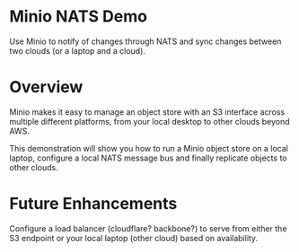 # Minio NATS Demo
Use Minio to notify of changes through NATS and sync changes between two clouds (or a laptop and a cloud).

# Overview
Minio makes it easy to manage an object store with an S3 interface across multiple different platforms, from your local desktop to other clouds beyond AWS.

This demonstration will show you how to run a Minio object store on a local laptop, configure a local NATS message bus and finally replicate objects to other clouds.

# Future Enhancements
Configure a load balancer (cloudflare? backbone?) to serve from either the S3 endpoint or your local laptop (other cloud) based on availability.
